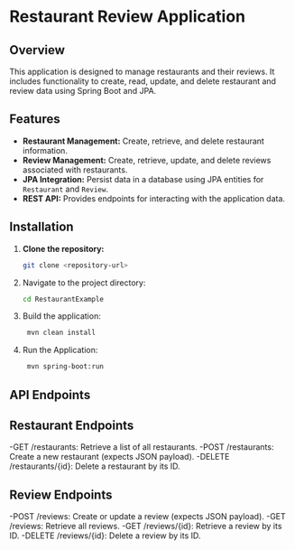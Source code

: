 # Restaurant Review Application

## Overview
This application is designed to manage restaurants and their reviews. It includes functionality to create, read, update, and delete restaurant and review data using Spring Boot and JPA.

## Features
- **Restaurant Management:** Create, retrieve, and delete restaurant information.
- **Review Management:** Create, retrieve, update, and delete reviews associated with restaurants.
- **JPA Integration:** Persist data in a database using JPA entities for `Restaurant` and `Review`.
- **REST API:** Provides endpoints for interacting with the application data.

## Installation
1. **Clone the repository:**
   ```bash
   git clone <repository-url>
2. Navigate to the project directory:
   ```bash
   cd RestaurantExample
3. Build the application:
   ```bash
    mvn clean install

4. Run the Application:
   ```bash
    mvn spring-boot:run

## API Endpoints

## Restaurant Endpoints
-GET /restaurants: Retrieve a list of all restaurants.
-POST /restaurants: Create a new restaurant (expects JSON payload).
-DELETE /restaurants/{id}: Delete a restaurant by its ID.

## Review Endpoints
-POST /reviews: Create or update a review (expects JSON payload).
-GET /reviews: Retrieve all reviews.
-GET /reviews/{id}: Retrieve a review by its ID.
-DELETE /reviews/{id}: Delete a review by its ID.   


